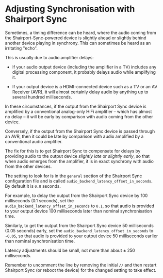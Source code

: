 # Adjusting Synchronisation with Shairport Sync

Sometimes, a timing difference can be heard, where the audio coming from the Shairport-Sync-powered device is slightly ahead or slightly behind another device playing in synchrony. This can sometimes be heard as an irritating "echo".

This is usually due to audio amplifier delays:

* If your audio output device (including the amplifier in a TV) includes any digital processing component, it probably delays audio while amplifying it.

* If your output device is a HDMI-connected device such as a TV or an AV Receiver (AVR), it will almost certainly delay audio by anything up to several hundred milliseconds.

In these circumstances, if the output from the Shairport Sync device is amplified by a conventional analog-only HiFi amplifier – which has almost no delay – it will be early by comparison with audio coming from the other device.

Conversely, if the output from the Shairport Sync device is passed through an AVR, then it could be late by comparison with audio amplified by a conventional audio amplifier.

The fix for this is to get Shairport Sync to compensate for delays by providing audio to the output device _slightly late_ or _slightly early_, so that when audio emerges from the amplifier, it is in exact synchrony with audio from the other devices.

The setting to look for is in the `general` section of the Shairport Sync configuration file and is called `audio_backend_latency_offset_in_seconds`. By default it is `0.0` seconds.

For example, to delay the output from the Shairport Sync device by 100 milliseconds (0.1 seconds), set the `audio_backend_latency_offset_in_seconds` to `0.1`, so that audio is provided to your output device 100 milliseconds later than nominal synchronisation time.

Similarly, to get the output from the Shairport Sync device 50 milliseconds (0.05 seconds) early, set the `audio_backend_latency_offset_in_seconds` to `-0.05`, so that audio is provided to your output device 50 milliseconds earlier than nominal synchronisation time.

Latency adjustments should be small, not more than about ± 250 milliseconds.

Remember to uncomment the line by removing the initial `//` and then restart Shairport Sync (or reboot the device) for the changed setting to take effect.
